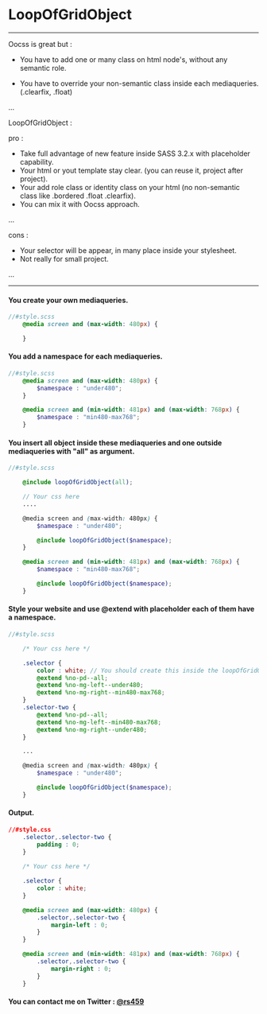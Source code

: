 # LoopOfGridObject

----------

Oocss is great but :

- You have to add one or many class on html node's, without any semantic role.

- You have to override your non-semantic class inside each mediaqueries. (.clearfix, .float)
	
...


LoopOfGridObject :

pro :

- Take full advantage of new feature inside SASS 3.2.x with placeholder capability.
- Your html or yout template stay clear. (you can reuse it, project after project).
- Your add role class or identity class on your html (no non-semantic class like .bordered .float .clearfix).
- You can mix it with Oocss approach.

...

cons : 

- Your selector will be appear, in many place inside your stylesheet.
- Not really for small project.

...

------------

#### You create your own mediaqueries.

```scss
//#style.scss
	@media screen and (max-width: 480px) {

	}
```

#### You add a namespace for each mediaqueries.

```scss
//#style.scss
	@media screen and (max-width: 480px) {
		$namespace : "under480";  
	}

	@media screen and (min-width: 481px) and (max-width: 768px) {
		$namespace : "min480-max768";
	}
```

#### You insert all object inside these mediaqueries and one outside mediaqueries with "all" as argument.

```scss
//#style.scss

	@include loopOfGridObject(all);

	// Your css here 
	....

	@media screen and (max-width: 480px) {
		$namespace : "under480";

		@include loopOfGridObject($namespace);
	}

	@media screen and (min-width: 481px) and (max-width: 768px) {
		$namespace : "min480-max768";

		@include loopOfGridObject($namespace);
	}
```

#### Style your website and use @extend with placeholder each of them have a namespace.

```scss
//#style.scss

	/* Your css here */

	.selector {
		color : white; // You should create this inside the loopOfGridObject mixin.
		@extend %no-pd--all;
		@extend %no-mg-left--under480;
		@extend %no-mg-right--min480-max768;
	}
	.selector-two {
		@extend %no-pd--all;
		@extend %no-mg-left--min480-max768;
		@extend %no-mg-right--under480;
	}

	...

	@media screen and (max-width: 480px) {
		$namespace : "under480";

		@include loopOfGridObject($namespace);
	}
```

#### Output.

```css
//#style.css
	.selector,.selector-two {
		padding : 0;
	}
    
	/* Your css here */

	.selector {
		color : white;
	}

	@media screen and (max-width: 480px) {
		.selector,.selector-two {
			margin-left : 0;
		}
	}

	@media screen and (min-width: 481px) and (max-width: 768px) {
		.selector,.selector-two {
			margin-right : 0;
		}
	}
```

#### You can contact me on Twitter : [@rs459](http://twitter.com/rs459)
